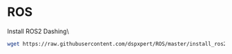 # ROS
Install ROS2 Dashing\
```bash
wget https://raw.githubusercontent.com/dspxpert/ROS/master/install_ros2_dashing.sh && chmod 755 ./install_ros2_dashing.sh && ./install_ros2_dashing.sh
```
